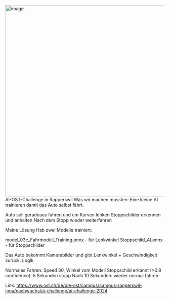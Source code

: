 <img width="760" height="605" alt="image" src="https://github.com/user-attachments/assets/c5c7551b-5918-410e-9601-6842209da772" />
AI-OST-Challenge in Rapperswil
Was wir machen mussten:
Eine kleine AI trainieren damit das Auto selbst fährt.

Auto soll geradeaus fahren und um Kurven lenken
Stoppschilder erkennen und anhalten
Nach dem Stopp wieder weiterfahren

Meine Lösung
Hab zwei Modelle trainiert:

model_03c_Fahrmodell_Training.onnx - für Lenkwinkel
Stoppschild_AI.onnx - für Stoppschilder

Das Auto bekommt Kamerabilder und gibt Lenkwinkel + Geschwindigkeit zurück.
Logik

Normales Fahren: Speed 30, Winkel vom Modell
Stoppschild erkannt (>0.8 confidence): 5 Sekunden stopp
Nach 10 Sekunden: wieder normal fahren


Link: https://www.ost.ch/de/die-ost/campus/campus-rapperswil-jona/nachwuchs/ai-challenge/ai-challenge-2024




